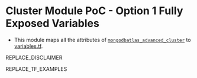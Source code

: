 # Cluster Module PoC - Option 1 Fully Exposed Variables
- This module maps all the attributes of [`mongodbatlas_advanced_cluster`](https://registry.terraform.io/providers/mongodb/mongodbatlas/latest/docs/resources/advanced_cluster) to [variables.tf](variables.tf).

<!-- BEGIN_DISCLAIMER -->
REPLACE_DISCLAIMER
<!-- END_DISCLAIMER -->

<!-- BEGIN_TF_EXAMPLES -->
REPLACE_TF_EXAMPLES
<!-- END_TF_EXAMPLES -->

<!-- BEGIN_TF_DOCS -->

<!-- END_TF_DOCS -->
